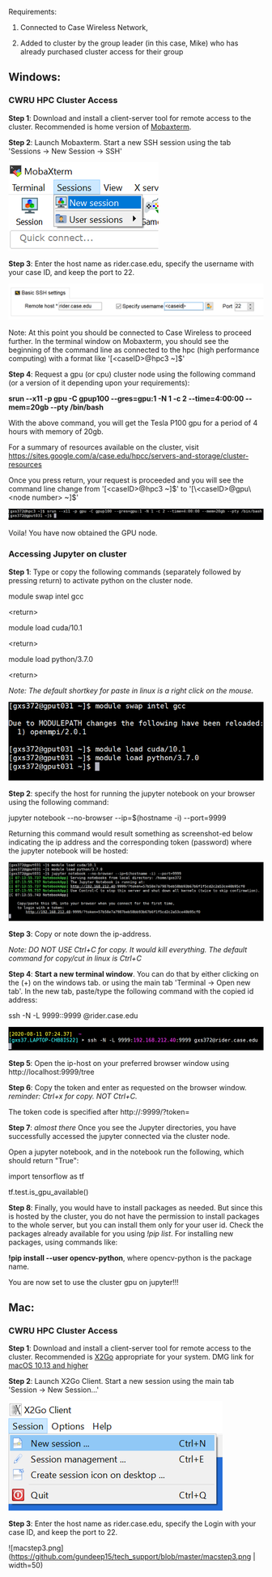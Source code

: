 Requirements: 

1. Connected to Case Wireless Network, 

2. Added to cluster by the group leader (in this case, Mike) who has already purchased cluster access for their group

## Windows:

### CWRU HPC Cluster Access
**Step 1**: Download and install a client-server tool for remote access to the cluster. Recommended is home version of [Mobaxterm](https://mobaxterm.mobatek.net/download.html).

**Step 2**: Launch Mobaxterm. Start a new SSH session using the tab 'Sessions -> New Session -> SSH'

![windowsstep2.png](https://github.com/gundeep15/tech_support/blob/master/windowsstep2.png)

**Step 3**: Enter the host name as rider.case.edu, specify the username with your case ID, and keep the port to 22. 

![windowsstep3.png](https://github.com/gundeep15/tech_support/blob/master/windowsstep3.png)

Note: At this point you should be connected to Case Wireless to proceed further. In the terminal window on Mobaxterm, you should see the beginning of the command line as connected to the hpc (high performance computing) with a format like '[\<caseID>@hpc3 ~]$'

**Step 4**: Request a gpu (or cpu) cluster node using the following command (or a version of it depending upon your requirements): 

**srun --x11 -p gpu -C gpup100 --gres=gpu:1 -N 1 -c 2 --time=4:00:00 --mem=20gb --pty /bin/bash**

With the above command, you will get the Tesla P100 gpu for a period of 4 hours with memory of 20gb.

For a summary of resources available on the cluster, visit https://sites.google.com/a/case.edu/hpcc/servers-and-storage/cluster-resources

Once you press return, your request is proceeded and you will see the command line change from '[\<caseID>@hpc3 ~]$' to '[\<caseID>@gpu\<node number> ~]$'

![windowsstep4.png](https://github.com/gundeep15/tech_support/blob/master/windowsstep4.png)

Voila! You have now obtained the GPU node.

### Accessing Jupyter on cluster

**Step 1**: Type or copy the following commands (separately followed by pressing return) to activate python on the cluster node.

module swap intel gcc

\<return>

module load cuda/10.1

\<return>

module load python/3.7.0

\<return>

*Note: The default shortkey for paste in linux is a right click on the mouse.*

![jupyterstep1.png](https://github.com/gundeep15/tech_support/blob/master/jupyterstep1.png)

**Step 2**: specify the host for running the jupyter notebook on your browser using the following command:

jupyter notebook --no-browser --ip=$(hostname -i) --port=9999

Returning this command would result something as screenshot-ed below indicating the ip address and the corresponding token (password) where the jupyter notebook will be hosted:

![jupyterstep2.png](https://github.com/gundeep15/tech_support/blob/master/jupyterstep2.png)

**Step 3**: Copy or note down the ip-address. 

*Note: DO NOT USE Ctrl+C for copy. It would kill everything. The default command for copy/cut in linux is Ctrl+C*

**Step 4**: **Start a new terminal window**. You can do that by either clicking on the (+) on the windows tab. or using the main tab 'Terminal -> Open new tab'. In the new tab, paste/type the following command with the copied id address:

ssh -N -L 9999:<IP ADDRESS>:9999 <caseID>@rider.case.edu

![jupyterstep3.png](https://github.com/gundeep15/tech_support/blob/master/jupyterstep3.png)

**Step 5**: Open the ip-host on your preferred browser window using http://localhost:9999/tree

**Step 6**: Copy the token and enter as requested on the browser window. *reminder: Ctrl+x for copy. NOT Ctrl+C.*

The token code is specified after http://<IP ADDRESS>:9999/?token=<TOKEN to be copied and pasted into the browser window>

**Step 7**: *almost there* Once you see the Jupyter directories, you have successfully accessed the jupyter connected via the cluster node. 

Open a jupyter notebook, and in the notebook run the following, which should return "True":

import tensorflow as tf

tf.test.is_gpu_available() 

**Step 8**: Finally, you would have to install packages as needed. But since this is hosted by the cluster, you do not have the permission to install packages to the whole server, but you can install them only for your user id. Check the packages already available for you using *!pip list*. For installing new packages, using commands like:

**!pip install --user opencv-python**, where opencv-python is the package name.

You are now set to use the cluster gpu on jupyter!!!

## Mac:  

### CWRU HPC Cluster Access

**Step 1**: Download and install a client-server tool for remote access to the cluster. Recommended is [X2Go](https://wiki.x2go.org/doku.php) appropriate for your system. DMG link for [macOS 10.13 and higher](https://code.x2go.org/releases/X2GoClient_latest_macosx_10_13.dmg) 

**Step 2**: Launch X2Go Client. Start a new session using the main tab 'Session -> New Session...'

![macstep2.png](https://github.com/gundeep15/tech_support/blob/master/macstep2.png)

**Step 3**: Enter the host name as rider.case.edu, specify the Login with your case ID, and keep the port to 22. 

![macstep3.png](https://github.com/gundeep15/tech_support/blob/master/macstep3.png | width=50)
